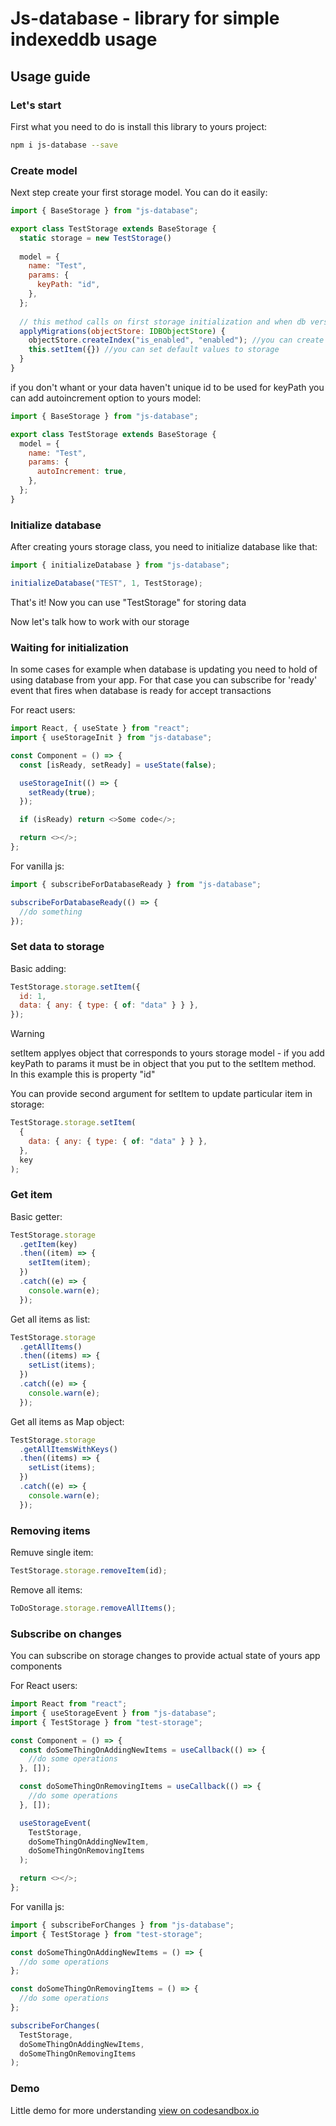 # Js-database - library for simple indexeddb usage

## **Usage guide**

### **Let's start**

First what you need to do is install this library to yours project:

```bash
npm i js-database --save
```

### **Create model**

Next step create your first storage model. You can do it easily:

```javascript
import { BaseStorage } from "js-database";

export class TestStorage extends BaseStorage {
  static storage = new TestStorage()
  
  model = {
    name: "Test",
    params: {
      keyPath: "id",
    },
  };
  
  // this method calls on first storage initialization and when db version increments
  applyMigrations(objectStore: IDBObjectStore) {
    objectStore.createIndex("is_enabled", "enabled"); //you can create indexies
    this.setItem({}) //you can set default values to storage
  }
}
```

if you don't whant or your data haven't unique id to be used for keyPath you can add autoincrement option to yours model:

```javascript
import { BaseStorage } from "js-database";

export class TestStorage extends BaseStorage {
  model = {
    name: "Test",
    params: {
      autoIncrement: true,
    },
  };
}
```

### **Initialize database**

After creating yours storage class, you need to initialize database like that:

```javascript
import { initializeDatabase } from "js-database";

initializeDatabase("TEST", 1, TestStorage);
```

That's it! Now you can use "TestStorage" for storing data

Now let's talk how to work with our storage

### **Waiting for initialization**

In some cases for example when database is updating you need to hold of using database from your app. For that case you can subscribe for 'ready' event that fires when database is ready for accept transactions

For react users:

```javascript
import React, { useState } from "react";
import { useStorageInit } from "js-database";

const Component = () => {
  const [isReady, setReady] = useState(false);

  useStorageInit(() => {
    setReady(true);
  });

  if (isReady) return <>Some code</>;

  return <></>;
};
```

For vanilla js:

```javascript
import { subscribeForDatabaseReady } from "js-database";

subscribeForDatabaseReady(() => {
  //do something
});
```

### **Set data to storage**

Basic adding:

```javascript
TestStorage.storage.setItem({
  id: 1,
  data: { any: { type: { of: "data" } } },
});
```

> [!WARNING]
> setItem applyes object that corresponds to yours storage model - if you add keyPath to params it must be in object that you put to the setItem method.
> In this example this is property "id"

You can provide second argument for setItem to update particular item in storage:

```javascript
TestStorage.storage.setItem(
  {
    data: { any: { type: { of: "data" } } },
  },
  key
);
```

### **Get item**

Basic getter:

```javascript
TestStorage.storage
  .getItem(key)
  .then((item) => {
    setItem(item);
  })
  .catch((e) => {
    console.warn(e);
  });
```

Get all items as list:

```javascript
TestStorage.storage
  .getAllItems()
  .then((items) => {
    setList(items);
  })
  .catch((e) => {
    console.warn(e);
  });
```

Get all items as Map object:

```javascript
TestStorage.storage
  .getAllItemsWithKeys()
  .then((items) => {
    setList(items);
  })
  .catch((e) => {
    console.warn(e);
  });
```

### **Removing items**

Remuve single item:

```javascript
TestStorage.storage.removeItem(id);
```

Remove all items:

```javascript
ToDoStorage.storage.removeAllItems();
```

### **Subscribe on changes**

You can subscribe on storage changes to provide actual state of yours app components

For React users:

```javascript
import React from "react";
import { useStorageEvent } from "js-database";
import { TestStorage } from "test-storage";

const Component = () => {
  const doSomeThingOnAddingNewItems = useCallback(() => {
    //do some operations
  }, []);

  const doSomeThingOnRemovingItems = useCallback(() => {
    //do some operations
  }, []);

  useStorageEvent(
    TestStorage,
    doSomeThingOnAddingNewItem,
    doSomeThingOnRemovingItems
  );

  return <></>;
};
```

For vanilla js:

```javascript
import { subscribeForChanges } from "js-database";
import { TestStorage } from "test-storage";

const doSomeThingOnAddingNewItems = () => {
  //do some operations
};

const doSomeThingOnRemovingItems = () => {
  //do some operations
};

subscribeForChanges(
  TestStorage,
  doSomeThingOnAddingNewItems,
  doSomeThingOnRemovingItems
);
```

### **Demo**

Little demo for more understanding
[view on codesandbox.io](https://codesandbox.io/s/js-database-demo-nc04n)
